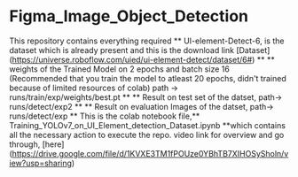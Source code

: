 # Figma_Image_Object_Detection
This repository contains everything required
 ** UI-element-Detect-6, is the dataset which is already present and this is the download link  [Dataset] (https://universe.roboflow.com/uied/ui-element-detect/dataset/6#) **
 ** weights of the Trained Model on 2 epochs and batch size 16 (Recommended that you train the model to atleast 20 epochs, didn't trained because of limited resources of colab) path -> runs/train/exp/weights/best.pt **
 ** Result on test set of the datset, path-> runs/detect/exp2 **
** Result on evaluation Images of the datset, path-> runs/detect/exp **
This is the colab notebook file,** Training_YOLOv7_on_UI_Element_detection_Dataset.ipynb **which contains all the necessary action to execute the repo. 
video link for overview and go through, [here] (https://drive.google.com/file/d/1KVXE3TM1fPOUze0YBhTB7XIHOSySholn/view?usp=sharing)

